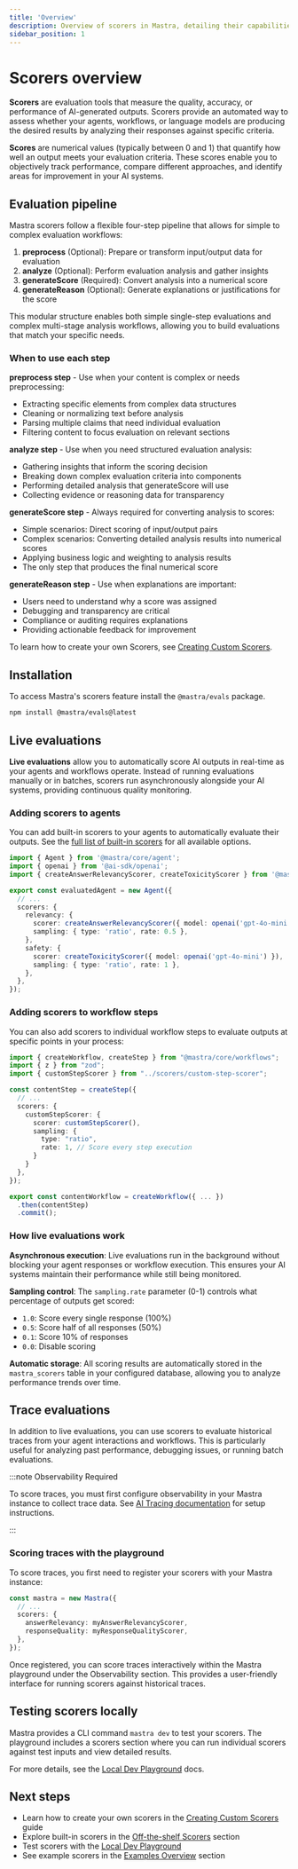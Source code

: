 ```yaml
---
title: 'Overview'
description: Overview of scorers in Mastra, detailing their capabilities for evaluating AI outputs and measuring performance.
sidebar_position: 1
---
```


# Scorers overview

**Scorers** are evaluation tools that measure the quality, accuracy, or performance of AI-generated outputs. Scorers provide an automated way to assess whether your agents, workflows, or language models are producing the desired results by analyzing their responses against specific criteria.

**Scores** are numerical values (typically between 0 and 1) that quantify how well an output meets your evaluation criteria. These scores enable you to objectively track performance, compare different approaches, and identify areas for improvement in your AI systems.

## Evaluation pipeline

Mastra scorers follow a flexible four-step pipeline that allows for simple to complex evaluation workflows:

1. **preprocess** (Optional): Prepare or transform input/output data for evaluation
2. **analyze** (Optional): Perform evaluation analysis and gather insights
3. **generateScore** (Required): Convert analysis into a numerical score
4. **generateReason** (Optional): Generate explanations or justifications for the score

This modular structure enables both simple single-step evaluations and complex multi-stage analysis workflows, allowing you to build evaluations that match your specific needs.

### When to use each step

**preprocess step** - Use when your content is complex or needs preprocessing:

- Extracting specific elements from complex data structures
- Cleaning or normalizing text before analysis
- Parsing multiple claims that need individual evaluation
- Filtering content to focus evaluation on relevant sections

**analyze step** - Use when you need structured evaluation analysis:

- Gathering insights that inform the scoring decision
- Breaking down complex evaluation criteria into components
- Performing detailed analysis that generateScore will use
- Collecting evidence or reasoning data for transparency

**generateScore step** - Always required for converting analysis to scores:

- Simple scenarios: Direct scoring of input/output pairs
- Complex scenarios: Converting detailed analysis results into numerical scores
- Applying business logic and weighting to analysis results
- The only step that produces the final numerical score

**generateReason step** - Use when explanations are important:

- Users need to understand why a score was assigned
- Debugging and transparency are critical
- Compliance or auditing requires explanations
- Providing actionable feedback for improvement

To learn how to create your own Scorers, see [Creating Custom Scorers](/docs/scorers/custom-scorers).

## Installation

To access Mastra's scorers feature install the `@mastra/evals` package.

```bash copy
npm install @mastra/evals@latest
```

## Live evaluations

**Live evaluations** allow you to automatically score AI outputs in real-time as your agents and workflows operate. Instead of running evaluations manually or in batches, scorers run asynchronously alongside your AI systems, providing continuous quality monitoring.

### Adding scorers to agents

You can add built-in scorers to your agents to automatically evaluate their outputs. See the [full list of built-in scorers](/docs/scorers/off-the-shelf-scorers) for all available options.

```typescript filename="src/mastra/agents/evaluated-agent.ts" showLineNumbers copy
import { Agent } from '@mastra/core/agent';
import { openai } from '@ai-sdk/openai';
import { createAnswerRelevancyScorer, createToxicityScorer } from '@mastra/evals/scorers/llm';

export const evaluatedAgent = new Agent({
  // ...
  scorers: {
    relevancy: {
      scorer: createAnswerRelevancyScorer({ model: openai('gpt-4o-mini') }),
      sampling: { type: 'ratio', rate: 0.5 },
    },
    safety: {
      scorer: createToxicityScorer({ model: openai('gpt-4o-mini') }),
      sampling: { type: 'ratio', rate: 1 },
    },
  },
});
```

### Adding scorers to workflow steps

You can also add scorers to individual workflow steps to evaluate outputs at specific points in your process:

```typescript filename="src/mastra/workflows/content-generation.ts" showLineNumbers copy
import { createWorkflow, createStep } from "@mastra/core/workflows";
import { z } from "zod";
import { customStepScorer } from "../scorers/custom-step-scorer";

const contentStep = createStep({
  // ...
  scorers: {
    customStepScorer: {
      scorer: customStepScorer(),
      sampling: {
        type: "ratio",
        rate: 1, // Score every step execution
      }
    }
  },
});

export const contentWorkflow = createWorkflow({ ... })
  .then(contentStep)
  .commit();
```

### How live evaluations work

**Asynchronous execution**: Live evaluations run in the background without blocking your agent responses or workflow execution. This ensures your AI systems maintain their performance while still being monitored.

**Sampling control**: The `sampling.rate` parameter (0-1) controls what percentage of outputs get scored:

- `1.0`: Score every single response (100%)
- `0.5`: Score half of all responses (50%)
- `0.1`: Score 10% of responses
- `0.0`: Disable scoring

**Automatic storage**: All scoring results are automatically stored in the `mastra_scorers` table in your configured database, allowing you to analyze performance trends over time.

## Trace evaluations

In addition to live evaluations, you can use scorers to evaluate historical traces from your agent interactions and workflows. This is particularly useful for analyzing past performance, debugging issues, or running batch evaluations.

:::note Observability Required

To score traces, you must first configure observability in your Mastra instance to collect trace data. See [AI Tracing documentation](/docs/observability/ai-tracing/overview) for setup instructions.

:::

### Scoring traces with the playground

To score traces, you first need to register your scorers with your Mastra instance:

```typescript
const mastra = new Mastra({
  // ...
  scorers: {
    answerRelevancy: myAnswerRelevancyScorer,
    responseQuality: myResponseQualityScorer,
  },
});
```

Once registered, you can score traces interactively within the Mastra playground under the Observability section. This provides a user-friendly interface for running scorers against historical traces.

## Testing scorers locally

Mastra provides a CLI command `mastra dev` to test your scorers. The playground includes a scorers section where you can run individual scorers against test inputs and view detailed results.

For more details, see the [Local Dev Playground](/docs/getting-started/local-dev-playground) docs.

## Next steps

- Learn how to create your own scorers in the [Creating Custom Scorers](/docs/scorers/custom-scorers) guide
- Explore built-in scorers in the [Off-the-shelf Scorers](/docs/scorers/off-the-shelf-scorers) section
- Test scorers with the [Local Dev Playground](/docs/getting-started/local-dev-playground)
- See example scorers in the [Examples Overview](/docs/examples) section
